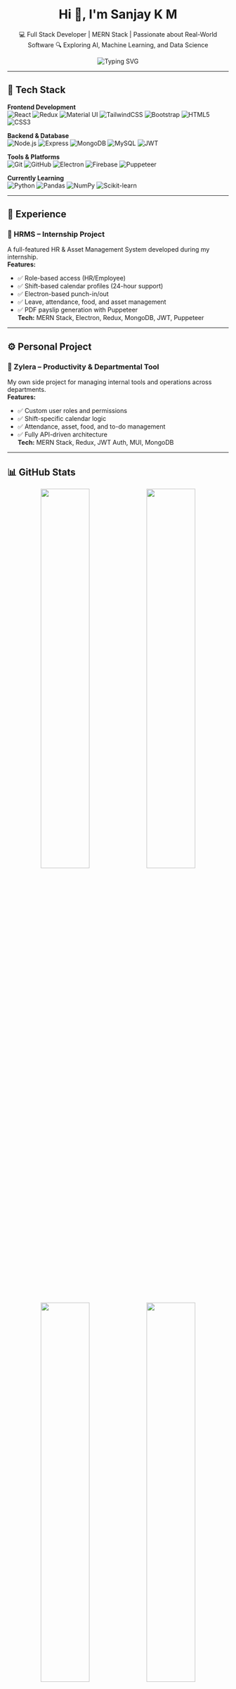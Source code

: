 <h1 align="center">Hi 👋, I'm Sanjay K M</h1>
<p align="center">
  💻 Full Stack Developer | MERN Stack | Passionate about Real-World Software  
  🔍 Exploring AI, Machine Learning, and Data Science
</p>

<p align="center">
  <img src="https://readme-typing-svg.demolab.com?font=Fira+Code&weight=500&size=22&pause=1000&center=true&vCenter=true&width=435&lines=Full+Stack+Developer;MERN+Stack+Engineer;Building+Real-world+Web+Apps;Learning+AI+%2F+ML+%2F+Data+Science" alt="Typing SVG" />
</p>

---

## 🔧 Tech Stack

**Frontend Development**  
![React](https://img.shields.io/badge/React-61DAFB.svg?logo=react&logoColor=black)
![Redux](https://img.shields.io/badge/Redux-764ABC.svg?logo=redux&logoColor=white)
![Material UI](https://img.shields.io/badge/Material--UI-007FFF.svg?logo=mui&logoColor=white)
![TailwindCSS](https://img.shields.io/badge/TailwindCSS-06B6D4.svg?logo=tailwindcss&logoColor=white)
![Bootstrap](https://img.shields.io/badge/Bootstrap-563D7C.svg?logo=bootstrap&logoColor=white)
![HTML5](https://img.shields.io/badge/HTML5-E34F26.svg?logo=html5&logoColor=white)
![CSS3](https://img.shields.io/badge/CSS3-1572B6.svg?logo=css3&logoColor=white)

**Backend & Database**  
![Node.js](https://img.shields.io/badge/Node.js-339933.svg?logo=node.js&logoColor=white)
![Express](https://img.shields.io/badge/Express.js-000000.svg?logo=express&logoColor=white)
![MongoDB](https://img.shields.io/badge/MongoDB-47A248.svg?logo=mongodb&logoColor=white)
![MySQL](https://img.shields.io/badge/MySQL-00758F.svg?logo=mysql&logoColor=white)
![JWT](https://img.shields.io/badge/JWT-black?logo=jsonwebtokens&logoColor=white)

**Tools & Platforms**  
![Git](https://img.shields.io/badge/Git-F05032.svg?logo=git&logoColor=white)
![GitHub](https://img.shields.io/badge/GitHub-181717.svg?logo=github&logoColor=white)
![Electron](https://img.shields.io/badge/Electron-47848F.svg?logo=electron&logoColor=white)
![Firebase](https://img.shields.io/badge/Firebase-used%20for%20data%20retrieval-yellow?logo=firebase&logoColor=black)
![Puppeteer](https://img.shields.io/badge/Puppeteer-40B5A4.svg?logo=puppeteer&logoColor=white)

**Currently Learning**  
![Python](https://img.shields.io/badge/Python-3776AB.svg?logo=python&logoColor=white)
![Pandas](https://img.shields.io/badge/Pandas-150458.svg?logo=pandas&logoColor=white)
![NumPy](https://img.shields.io/badge/Numpy-013243.svg?logo=numpy&logoColor=white)
![Scikit-learn](https://img.shields.io/badge/Scikit--learn-F7931E.svg?logo=scikit-learn&logoColor=white)

---

## 💼 Experience

### 🏢 HRMS – Internship Project  
A full-featured HR & Asset Management System developed during my internship.  
**Features:**
- ✅ Role-based access (HR/Employee)
- ✅ Shift-based calendar profiles (24-hour support)
- ✅ Electron-based punch-in/out
- ✅ Leave, attendance, food, and asset management
- ✅ PDF payslip generation with Puppeteer  
**Tech:** MERN Stack, Electron, Redux, MongoDB, JWT, Puppeteer

---

## ⚙️ Personal Project

### 🚀 Zylera – Productivity & Departmental Tool  
My own side project for managing internal tools and operations across departments.  
**Features:**
- ✅ Custom user roles and permissions  
- ✅ Shift-specific calendar logic  
- ✅ Attendance, asset, food, and to-do management  
- ✅ Fully API-driven architecture  
**Tech:** MERN Stack, Redux, JWT Auth, MUI, MongoDB

---

## 📊 GitHub Stats

<p align="center">
  <img src="https://github-readme-stats.vercel.app/api?username=Sanjay-k-m&show_icons=true&theme=tokyonight&include_all_commits=true&count_private=true" width="47%" />
  <img src="https://github-readme-streak-stats.herokuapp.com/?user=Sanjay-k-m&theme=tokyonight&hide_border=false" width="47%" />
</p>

<p align="center">
  <img src="https://github-readme-stats.vercel.app/api/top-langs/?username=Sanjay-k-m&layout=compact&theme=tokyonight&hide_border=false" width="47%" />
  <img src="https://github-profile-summary-cards.vercel.app/api/cards/profile-details?username=Sanjay-k-m&theme=tokyonight" width="47%" />
</p>

<p align="center">
  <img src="https://github-readme-activity-graph.cyclic.app/graph?username=Sanjay-k-m&theme=tokyo-night&hide_border=false&area=true" />
</p>

---

## 📫 Let's Connect

<p align="left">
  <a href="mailto:sanjay_k.m@outlook.com"><img src="https://img.shields.io/badge/Email-sanjay_k.m@outlook.com-blue?style=for-the-badge&logo=gmail"></a>
  <a href="https://www.linkedin.com/in/sanjay-k-m/"><img src="https://img.shields.io/badge/LinkedIn-Sanjay%20K%20M-blue?style=for-the-badge&logo=linkedin"></a>
  <a href="https://github.com/Sanjay-k-m"><img src="https://img.shields.io/badge/GitHub-Sanjay--k--m-black?style=for-the-badge&logo=github"></a>
</p>

---

## 💡 About Me

I'm an introvert who enjoys building meaningful software that solves real-world problems.  
I believe in deep focus, clean code, and continuous learning — one project at a time.

---

<p align="center">
  <img src="https://quotes-github-readme.vercel.app/api?type=horizontal&theme=tokyonight" />
</p>
